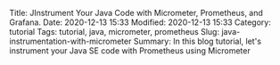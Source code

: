 Title: JInstrument Your Java Code with Micrometer, Prometheus, and Grafana.
Date: 2020-12-13 15:33
Modified: 2020-12-13 15:33
Category: tutorial
Tags: tutorial, java, micrometer, prometheus
Slug: java-instrumentation-with-micrometer
Summary: In this blog tutorial, let's instrument your Java SE code with Prometheus using  Micrometer
